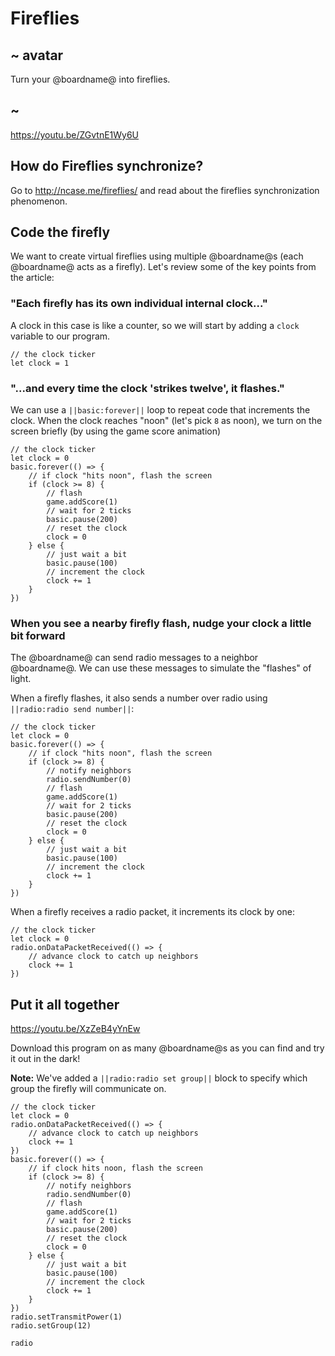 
# Fireflies

## ~ avatar

Turn your @boardname@ into fireflies.

## ~

https://youtu.be/ZGvtnE1Wy6U

## How do Fireflies synchronize?

Go to http://ncase.me/fireflies/ and read about the fireflies synchronization phenomenon.

## Code the firefly

We want to create virtual fireflies using multiple @boardname@s (each @boardname@ acts as a firefly).
Let's review some of the key points from the article:

### "Each firefly has its own individual internal clock..."

A clock in this case is like a counter, so we will start by adding a ``clock`` variable to our program.

```block
// the clock ticker
let clock = 1
```

### "...and every time the clock 'strikes twelve', it flashes."

We can use a ``||basic:forever||`` loop to repeat code that increments the clock.
When the clock reaches "noon" (let's pick `8` as noon), we turn on the screen briefly (by using the game score animation)

```block
// the clock ticker
let clock = 0
basic.forever(() => {
    // if clock "hits noon", flash the screen
    if (clock >= 8) {
        // flash
        game.addScore(1)
        // wait for 2 ticks
        basic.pause(200)
        // reset the clock
        clock = 0
    } else {
        // just wait a bit
        basic.pause(100)
        // increment the clock
        clock += 1
    }
})
```

### When you see a nearby firefly flash, nudge your clock a little bit forward

The @boardname@ can send radio messages to a neighbor @boardname@. We can use these messages to simulate the "flashes" of light. 

When a firefly flashes, it also sends a number over radio using ``||radio:radio send number||``:

```block
// the clock ticker
let clock = 0
basic.forever(() => {
    // if clock "hits noon", flash the screen
    if (clock >= 8) {
        // notify neighbors
        radio.sendNumber(0)
        // flash
        game.addScore(1)
        // wait for 2 ticks
        basic.pause(200)
        // reset the clock
        clock = 0
    } else {
        // just wait a bit
        basic.pause(100)
        // increment the clock
        clock += 1
    }
})
```

When a firefly receives a radio packet, it increments its clock by one:

```block
// the clock ticker
let clock = 0
radio.onDataPacketReceived(() => {
    // advance clock to catch up neighbors
    clock += 1
})
```

## Put it all together

https://youtu.be/XzZeB4yYnEw

Download this program on as many @boardname@s as you can find and try it out in the dark!

**Note:** We've added a ``||radio:radio set group||`` block to specify which group the firefly will communicate on. 

```blocks
// the clock ticker
let clock = 0
radio.onDataPacketReceived(() => {
    // advance clock to catch up neighbors
    clock += 1
})
basic.forever(() => {
    // if clock hits noon, flash the screen
    if (clock >= 8) {
        // notify neighbors
        radio.sendNumber(0)
        // flash
        game.addScore(1)
        // wait for 2 ticks
        basic.pause(200)
        // reset the clock
        clock = 0
    } else {
        // just wait a bit
        basic.pause(100)
        // increment the clock
        clock += 1
    }
})
radio.setTransmitPower(1)
radio.setGroup(12)
```

```package
radio
```